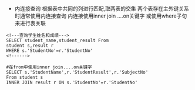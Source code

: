 
- 内连接查询
根据表中共同的列进行匹配,取两表的交集
两个表存在主外键关系时通常使用内连接查询
内连接使用inner join ....on关键字
或使用where子句来进行表关联
```mysql
<!---查询学生姓名和成绩--->
SELECT student_name,student_result From 
student s,result r
WHERE s.'StudentNo'=r.'StudentNo'
<!------>
```

```mysql
#在from中使用inner join....on关键字
SELECT s.'StudentName',r.'StudentResult',r.'SubjectNo'
From student s
INNER JOIN result r ON s.'StudentNo'=r.'StudentNo'
```






























